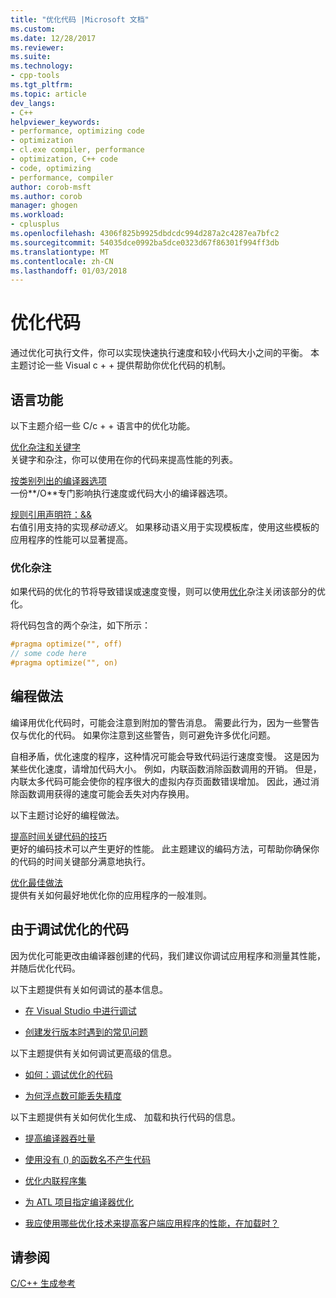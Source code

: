 ```yaml
---
title: "优化代码 |Microsoft 文档"
ms.custom: 
ms.date: 12/28/2017
ms.reviewer: 
ms.suite: 
ms.technology:
- cpp-tools
ms.tgt_pltfrm: 
ms.topic: article
dev_langs:
- C++
helpviewer_keywords:
- performance, optimizing code
- optimization
- cl.exe compiler, performance
- optimization, C++ code
- code, optimizing
- performance, compiler
author: corob-msft
ms.author: corob
manager: ghogen
ms.workload:
- cplusplus
ms.openlocfilehash: 4306f825b9925dbdcdc994d287a2c4287ea7bfc2
ms.sourcegitcommit: 54035dce0992ba5dce0323d67f86301f994ff3db
ms.translationtype: MT
ms.contentlocale: zh-CN
ms.lasthandoff: 01/03/2018
---
```

# <a name="optimizing-your-code"></a>优化代码

通过优化可执行文件，你可以实现快速执行速度和较小代码大小之间的平衡。 本主题讨论一些 Visual c + + 提供帮助你优化代码的机制。

## <a name="language-features"></a>语言功能

以下主题介绍一些 C/c + + 语言中的优化功能。

[优化杂注和关键字](../../build/reference/optimization-pragmas-and-keywords.md)  
关键字和杂注，你可以使用在你的代码来提高性能的列表。

[按类别列出的编译器选项](../../build/reference/compiler-options-listed-by-category.md)  
一份**/O**专门影响执行速度或代码大小的编译器选项。

[规则引用声明符：&&](../../cpp/rvalue-reference-declarator-amp-amp.md)  
右值引用支持的实现*移动语义*。 如果移动语义用于实现模板库，使用这些模板的应用程序的性能可以显著提高。

### <a name="the-optimize-pragma"></a>优化杂注

如果代码的优化的节将导致错误或速度变慢，则可以使用[优化](../../preprocessor/optimize.md)杂注关闭该部分的优化。

将代码包含的两个杂注，如下所示：

```cpp
#pragma optimize("", off)
// some code here
#pragma optimize("", on)
```

## <a name="programming-practices"></a>编程做法

编译用优化代码时，可能会注意到附加的警告消息。 需要此行为，因为一些警告仅与优化的代码。 如果你注意到这些警告，则可避免许多优化问题。

自相矛盾，优化速度的程序，这种情况可能会导致代码运行速度变慢。 这是因为某些优化速度，请增加代码大小。 例如，内联函数消除函数调用的开销。 但是，内联太多代码可能会使你的程序很大的虚拟内存页面数错误增加。 因此，通过消除函数调用获得的速度可能会丢失对内存换用。

以下主题讨论好的编程做法。

[提高时间关键代码的技巧](../../build/reference/tips-for-improving-time-critical-code.md)  
更好的编码技术可以产生更好的性能。 此主题建议的编码方法，可帮助你确保你的代码的时间关键部分满意地执行。

[优化最佳做法](../../build/reference/optimization-best-practices.md)  
提供有关如何最好地优化你的应用程序的一般准则。

## <a name="debugging-optimized-code"></a>由于调试优化的代码

因为优化可能更改由编译器创建的代码，我们建议你调试应用程序和测量其性能，并随后优化代码。

以下主题提供有关如何调试的基本信息。

- [在 Visual Studio 中进行调试](/visualstudio/debugger/debugging-in-visual-studio)

- [创建发行版本时遇到的常见问题](../../build/reference/common-problems-when-creating-a-release-build.md)

以下主题提供有关如何调试更高级的信息。

- [如何：调试优化的代码](/visualstudio/debugger/how-to-debug-optimized-code)

- [为何浮点数可能丢失精度](../../build/reference/why-floating-point-numbers-may-lose-precision.md)

以下主题提供有关如何优化生成、 加载和执行代码的信息。

- [提高编译器吞吐量](../../build/reference/improving-compiler-throughput.md)

- [使用没有 () 的函数名不产生代码](../../build/reference/using-function-name-without-parens-produces-no-code.md)

- [优化内联程序集](../../assembler/inline/optimizing-inline-assembly.md)

- [为 ATL 项目指定编译器优化](../../atl/reference/specifying-compiler-optimization-for-an-atl-project.md)

- [我应使用哪些优化技术来提高客户端应用程序的性能，在加载时？](../../build/dll-frequently-asked-questions.md#mfc_optimization)

## <a name="see-also"></a>请参阅

[C/C++ 生成参考](../../build/reference/c-cpp-building-reference.md)  
